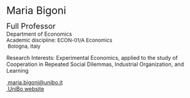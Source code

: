 <span style="font-size: 20pt; color: var(--global-theme-color);"> Maria Bigoni </span>

<span style="font-size: 15pt;"> Full Professor </span> <br> Department of Economics <br> <span style="font-size: 10pt;"> Academic discipline: ECON-01/A Economics </span> <br> <span style="font-size: 10pt;"> <i class="fa-solid fa-location-dot"></i> &nbsp;Bologna, Italy</span>

Research Interests: Experimental Economics, applied to the study of Cooperation in Repeated Social Dilemmas, Industrial Organization, and Learning

[<i class="fa-solid fa-envelope"></i> &nbsp;maria.bigoni@unibo.it](mailto:maria.bigoni@unibo.it) <br>
[<i class="fa-solid fa-building-columns"></i> &nbsp;UniBo website](https://www.unibo.it/sitoweb/maria.bigoni/en)
